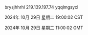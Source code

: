 brysjhhrhl 219.139.197.74 yqqlmgsycl

2024年 10月 29日 星期二 19:00:02 CST

2024年 10月 29日 星期二 11:00:02 GMT
